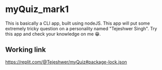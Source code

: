 # myQuiz_mark1
This is basically a CLI app, built using nodeJS. This app will put some extremely tricky question on a personality named "Tejeshwer Singh". Try this app and check your knowledge on me 😁.

## Working link
https://replit.com/@Tejeshwer/myQuiz#package-lock.json
